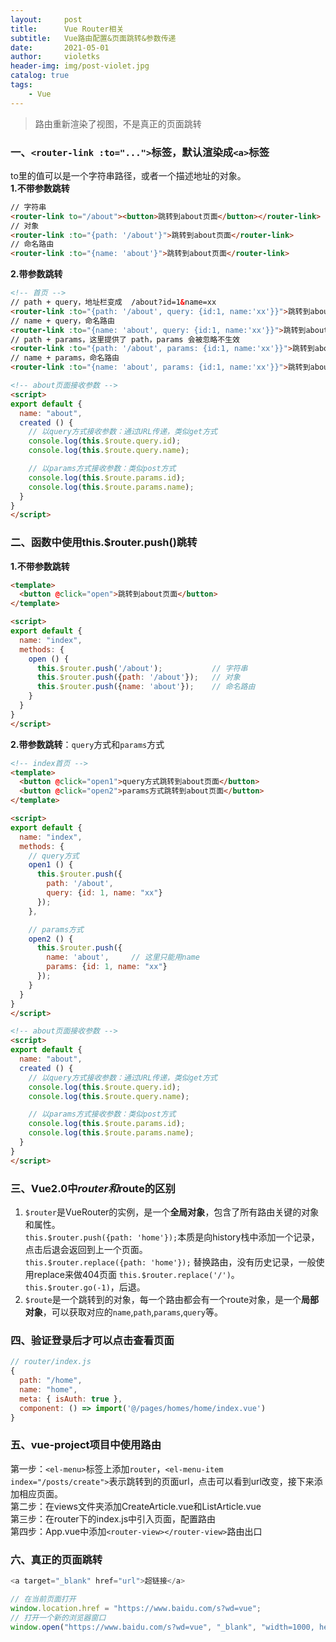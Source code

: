 ```yaml
---
layout:     post
title:      Vue Router相关
subtitle:   Vue路由配置&页面跳转&参数传递
date:       2021-05-01
author:     violetks
header-img: img/post-violet.jpg
catalog: true
tags:
    - Vue
---
```


> 路由重新渲染了视图，不是真正的页面跳转

### 一、`<router-link :to="...">`标签，默认渲染成`<a>`标签
to里的值可以是一个字符串路径，或者一个描述地址的对象。<br>
**1.不带参数跳转**
```html
// 字符串
<router-link to="/about"><button>跳转到about页面</button></router-link>
// 对象
<router-link :to="{path: '/about'}">跳转到about页面</router-link>
// 命名路由
<router-link :to="{name: 'about'}">跳转到about页面</router-link>
```
**2.带参数跳转**
```html
<!-- 首页 -->
// path + query，地址栏变成  /about?id=1&name=xx
<router-link :to="{path: '/about', query: {id:1, name:'xx'}}">跳转到about页面</router-link>
// name + query，命名路由
<router-link :to="{name: 'about', query: {id:1, name:'xx'}}">跳转到about页面</router-link>
// path + params，这里提供了 path，params 会被忽略不生效
<router-link :to="{path: '/about', params: {id:1, name:'xx'}}">跳转到about页面</router-link>
// name + params，命名路由
<router-link :to="{name: 'about', params: {id:1, name:'xx'}}">跳转到about页面</router-link>
```
```html
<!-- about页面接收参数 -->
<script>
export default {
  name: "about",
  created () {
    // 以query方式接收参数：通过URL传递，类似get方式
    console.log(this.$route.query.id);
    console.log(this.$route.query.name);

    // 以params方式接收参数：类似post方式
    console.log(this.$route.params.id);
    console.log(this.$route.params.name);
  }
}
</script>
```
### 二、函数中使用this.$router.push()跳转
**1.不带参数跳转**
```html
<template>
  <button @click="open">跳转到about页面</button>
</template>

<script>
export default {
  name: "index",
  methods: {
    open () {
      this.$router.push('/about');           // 字符串
      this.$router.push({path: '/about'});   // 对象
      this.$router.push({name: 'about'});    // 命名路由
    }
  }
}
</script>
```
**2.带参数跳转**：`query`方式和`params`方式
```html
<!-- index首页 -->
<template>
  <button @click="open1">query方式跳转到about页面</button>
  <button @click="open2">params方式跳转到about页面</button>
</template>

<script>
export default {
  name: "index",
  methods: {
    // query方式
    open1 () {
      this.$router.push({
        path: '/about',
        query: {id: 1, name: "xx"}
      });
    },

    // params方式
    open2 () {
      this.$router.push({
        name: 'about',     // 这里只能用name
        params: {id: 1, name: "xx"}
      });
    }
  }
}
</script>
```
```html
<!-- about页面接收参数 -->
<script>
export default {
  name: "about",
  created () {
    // 以query方式接收参数：通过URL传递，类似get方式
    console.log(this.$route.query.id);
    console.log(this.$route.query.name);

    // 以params方式接收参数：类似post方式
    console.log(this.$route.params.id);
    console.log(this.$route.params.name);
  }
}
</script>
```

### 三、Vue2.0中$router和$route的区别
1. `$router`是VueRouter的实例，是一个**全局对象**，包含了所有路由关键的对象和属性。<br>
`this.$router.push({path: 'home'});`本质是向history栈中添加一个记录，点击后退会返回到上一个页面。<br>
`this.$router.replace({path: 'home'});` 替换路由，没有历史记录，一般使用replace来做404页面 `this.$router.replace('/')`。<br>
`this.$router.go(-1)`，后退。<br>
2. `$route`是一个跳转到的对象，每一个路由都会有一个route对象，是一个**局部对象**，可以获取对应的`name`,`path`,`params`,`query`等。<br>

### 四、验证登录后才可以点击查看页面
```javascript
// router/index.js
{
  path: "/home",
  name: "home",
  meta: { isAuth: true },
  component: () => import('@/pages/homes/home/index.vue')
}
```

### 五、vue-project项目中使用路由
第一步：`<el-menu>`标签上添加`router`，`<el-menu-item index="/posts/create">`表示跳转到的页面url，点击可以看到url改变，接下来添加相应页面。<br>
第二步：在views文件夹添加CreateArticle.vue和ListArticle.vue<br>
第三步：在router下的index.js中引入页面，配置路由<br>
第四步：App.vue中添加`<router-view></router-view>`路由出口<br>

### 六、真正的页面跳转
```javascript
<a target="_blank" href="url">超链接</a>

// 在当前页面打开
window.location.href = "https://www.baidu.com/s?wd=vue";
// 打开一个新的浏览器窗口
window.open("https://www.baidu.com/s?wd=vue", "_blank", "width=1000, height=500", true);
```
